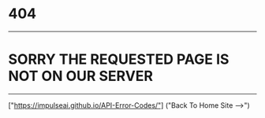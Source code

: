 # 404 #
---
# SORRY THE REQUESTED PAGE IS NOT ON OUR SERVER #
---
["https://impulseai.github.io/API-Error-Codes/"] ("Back To Home Site -->")
